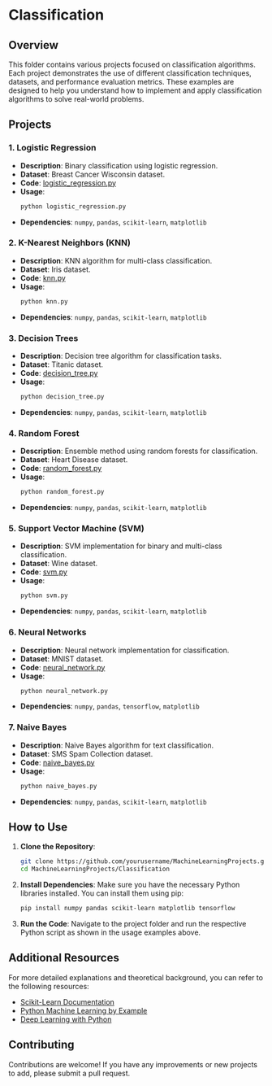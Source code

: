 
# Classification

## Overview

This folder contains various projects focused on classification algorithms. Each project demonstrates the use of different classification techniques, datasets, and performance evaluation metrics. These examples are designed to help you understand how to implement and apply classification algorithms to solve real-world problems.

## Projects

### 1. Logistic Regression
- **Description**: Binary classification using logistic regression.
- **Dataset**: Breast Cancer Wisconsin dataset.
- **Code**: [logistic_regression.py](logistic_regression.py)
- **Usage**: 
    ```bash
    python logistic_regression.py
    ```
- **Dependencies**: `numpy`, `pandas`, `scikit-learn`, `matplotlib`

### 2. K-Nearest Neighbors (KNN)
- **Description**: KNN algorithm for multi-class classification.
- **Dataset**: Iris dataset.
- **Code**: [knn.py](knn.py)
- **Usage**:
    ```bash
    python knn.py
    ```
- **Dependencies**: `numpy`, `pandas`, `scikit-learn`, `matplotlib`

### 3. Decision Trees
- **Description**: Decision tree algorithm for classification tasks.
- **Dataset**: Titanic dataset.
- **Code**: [decision_tree.py](decision_tree.py)
- **Usage**:
    ```bash
    python decision_tree.py
    ```
- **Dependencies**: `numpy`, `pandas`, `scikit-learn`, `matplotlib`

### 4. Random Forest
- **Description**: Ensemble method using random forests for classification.
- **Dataset**: Heart Disease dataset.
- **Code**: [random_forest.py](random_forest.py)
- **Usage**:
    ```bash
    python random_forest.py
    ```
- **Dependencies**: `numpy`, `pandas`, `scikit-learn`, `matplotlib`

### 5. Support Vector Machine (SVM)
- **Description**: SVM implementation for binary and multi-class classification.
- **Dataset**: Wine dataset.
- **Code**: [svm.py](svm.py)
- **Usage**:
    ```bash
    python svm.py
    ```
- **Dependencies**: `numpy`, `pandas`, `scikit-learn`, `matplotlib`

### 6. Neural Networks
- **Description**: Neural network implementation for classification.
- **Dataset**: MNIST dataset.
- **Code**: [neural_network.py](neural_network.py)
- **Usage**:
    ```bash
    python neural_network.py
    ```
- **Dependencies**: `numpy`, `pandas`, `tensorflow`, `matplotlib`

### 7. Naive Bayes
- **Description**: Naive Bayes algorithm for text classification.
- **Dataset**: SMS Spam Collection dataset.
- **Code**: [naive_bayes.py](naive_bayes.py)
- **Usage**:
    ```bash
    python naive_bayes.py
    ```
- **Dependencies**: `numpy`, `pandas`, `scikit-learn`, `matplotlib`

## How to Use

1. **Clone the Repository**:
    ```bash
    git clone https://github.com/yourusername/MachineLearningProjects.git
    cd MachineLearningProjects/Classification
    ```

2. **Install Dependencies**:
    Make sure you have the necessary Python libraries installed. You can install them using pip:
    ```bash
    pip install numpy pandas scikit-learn matplotlib tensorflow
    ```

3. **Run the Code**:
    Navigate to the project folder and run the respective Python script as shown in the usage examples above.

## Additional Resources

For more detailed explanations and theoretical background, you can refer to the following resources:
- [Scikit-Learn Documentation](https://scikit-learn.org/stable/documentation.html)
- [Python Machine Learning by Example](https://www.packtpub.com/product/python-machine-learning-by-example/9781789616721)
- [Deep Learning with Python](https://www.manning.com/books/deep-learning-with-python)

## Contributing

Contributions are welcome! If you have any improvements or new projects to add, please submit a pull request.
